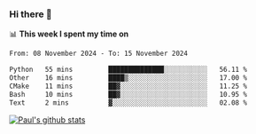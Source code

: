 ### Hi there 👋

📊 **This week I spent my time on**
<!--START_SECTION:waka-->

```txt
From: 08 November 2024 - To: 15 November 2024

Python   55 mins         ██████████████░░░░░░░░░░░   56.11 %
Other    16 mins         ████▒░░░░░░░░░░░░░░░░░░░░   17.00 %
CMake    11 mins         ██▓░░░░░░░░░░░░░░░░░░░░░░   11.25 %
Bash     10 mins         ██▓░░░░░░░░░░░░░░░░░░░░░░   10.95 %
Text     2 mins          ▓░░░░░░░░░░░░░░░░░░░░░░░░   02.08 %
```

<!--END_SECTION:waka-->


[![Paul's github stats](https://github-readme-stats.vercel.app/api?username=mickeyouyou&theme=dracula&show_icons=true)](https://github.com/anuraghazra/github-readme-stats)
